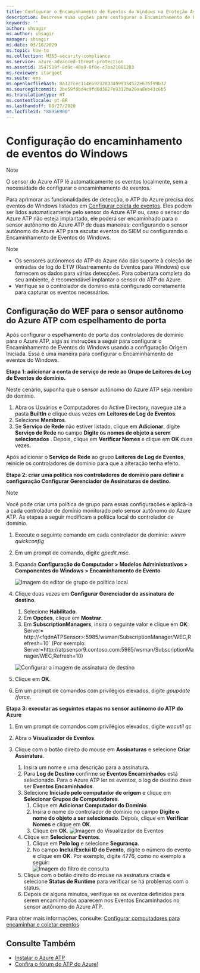 ```yaml
---
title: Configurar o Encaminhamento de Eventos do Windows na Proteção Avançada contra Ameaças do Azure
description: Descreve suas opções para configurar o Encaminhamento de Eventos do Windows com o Azure ATP
keywords: ''
author: shsagir
ms.author: shsagir
manager: shsagir
ms.date: 03/18/2020
ms.topic: how-to
ms.collection: M365-security-compliance
ms.service: azure-advanced-threat-protection
ms.assetid: 3547519f-8d9c-40a9-8f0e-c7ba21081203
ms.reviewer: itargoet
ms.suite: ems
ms.openlocfilehash: 0a127cec114eb92320334999354522e676f99b37
ms.sourcegitcommit: 2be59f0bd4c9fd0d3827e9312ba20aa8eb43c6b5
ms.translationtype: HT
ms.contentlocale: pt-BR
ms.lasthandoff: 08/27/2020
ms.locfileid: "88956900"
---
```

# <a name="configuring-windows-event-forwarding"></a>Configuração do encaminhamento de eventos do Windows

> [!NOTE]
> O sensor do Azure ATP lê automaticamente os eventos localmente, sem a necessidade de configurar o encaminhamento de eventos.

Para aprimorar as funcionalidades de detecção, o ATP do Azure precisa dos eventos do Windows listados em [Configurar coleta de eventos](configure-windows-event-collection.md#configure-event-collection). Eles podem ser lidos automaticamente pelo sensor do Azure ATP ou, caso o sensor do Azure ATP não esteja implantado, ele poderá ser encaminhado para o sensor autônomo do Azure ATP de duas maneiras: configurando o sensor autônomo do Azure ATP para escutar eventos do SIEM ou configurando o Encaminhamento de Eventos do Windows.

> [!NOTE]
>
> - Os sensores autônomos do ATP do Azure não dão suporte à coleção de entradas de log do ETW (Rastreamento de Eventos para Windows) que fornecem os dados para várias detecções. Para cobertura completa do seu ambiente, é recomendável implantar o sensor do ATP do Azure.
> - Verifique se o controlador de domínio está configurado corretamente para capturar os eventos necessários.

## <a name="wef-configuration-for-azure-atp-standalone-sensors-with-port-mirroring"></a>Configuração do WEF para o sensor autônomo do Azure ATP com espelhamento de porta

Após configurar o espelhamento de porta dos controladores de domínio para o Azure ATP, siga as instruções a seguir para configurar o Encaminhamento de Eventos do Windows usando a configuração Origem Iniciada. Essa é uma maneira para configurar o Encaminhamento de eventos do Windows.

**Etapa 1: adicionar a conta de serviço de rede ao Grupo de Leitores de Log de Eventos do domínio.**

Neste cenário, suponha que o sensor autônomo do Azure ATP seja membro do domínio.

1. Abra os Usuários e Computadores do Active Directory, navegue até a pasta **BuiltIn** e clique duas vezes em **Leitores de Log de Eventos**.
1. Selecione **Membros**.
1. Se **Serviço de Rede** não estiver listado, clique em **Adicionar**, digite **Serviço de Rede** no campo **Digite os nomes de objeto a serem selecionados** . Depois, clique em **Verificar Nomes** e clique em **OK** duas vezes.

Após adicionar o **Serviço de Rede** ao grupo **Leitores de Log de Eventos**, reinicie os controladores de domínio para que a alteração tenha efeito.

**Etapa 2: criar uma política nos controladores de domínio para definir a configuração Configurar Gerenciador de Assinaturas de destino.**

> [!Note]
> Você pode criar uma política de grupo para essas configurações e aplicá-la a cada controlador de domínio monitorado pelo sensor autônomo do Azure ATP. As etapas a seguir modificam a política local do controlador de domínio.

1. Execute o seguinte comando em cada controlador de domínio: *winrm quickconfig*
1. Em um prompt de comando, digite *gpedit.msc*.
1. Expanda **Configuração do Computador > Modelos Administrativos > Componentes do Windows > Encaminhamento de Evento**

    ![Imagem do editor de grupo de política local](media/wef%201%20local%20group%20policy%20editor.png)

1. Clique duas vezes em **Configurar Gerenciador de assinatura de destino**.

    1. Selecione **Habilitado**.
    1. Em **Opções**, clique em **Mostrar**.
    1. Em **SubscriptionManagers**, insira o seguinte valor e clique em **OK**:  Server= http\://\<fqdnATPSensor>:5985/wsman/SubscriptionManager/WEC,Refresh=10` (Por exemplo: Server=http\://atpsensor9.contoso.com:5985/wsman/SubscriptionManager/WEC,Refresh=10)

    ![Configurar a imagem de assinatura de destino](media/wef%202%20config%20target%20sub%20manager.png)

1. Clique em **OK**.
1. Em um prompt de comandos com privilégios elevados, digite *gpupdate /force*.

**Etapa 3: executar as seguintes etapas no sensor autônomo do ATP do Azure**

1. Em um prompt de comandos com privilégios elevados, digite *wecutil qc*
1. Abra o **Visualizador de Eventos**.
1. Clique com o botão direito do mouse em **Assinaturas** e selecione **Criar Assinatura**.

    1. Insira um nome e uma descrição para a assinatura.
    1. Para **Log de Destino** confirme se **Eventos Encaminhados** está selecionado. Para o Azure ATP ler os eventos, o log de destino deve ser **Eventos Encaminhados**.
    1. Selecione **Iniciado pelo computador de origem** e clique em **Selecionar Grupos de Computadores**.
        1. Clique em **Adicionar Computador do Domínio**.
        1. Insira o nome do controlador de domínio no campo **Digite o nome do objeto a ser selecionado**. Depois, clique em **Verificar Nomes** e clique em **OK**.
        1. Clique em **OK**.
        ![Imagem do Visualizador de Eventos](media/wef3%20event%20viewer.png)
    1. Clique em **Selecionar Eventos**.
        1. Clique em **Pelo log** e selecione **Segurança**.
        1. No campo **Inclui/Exclui ID do Evento**, digite o número do evento e clique em **OK**. Por exemplo, digite 4776, como no exemplo a seguir:<br/>
        ![Imagem do filtro de consulta](media/wef-4-query-filter.png)
    1. Clique com o botão direito do mouse na assinatura criada e selecione **Status de Runtime** para verificar se há problemas com o status.
    1. Depois de alguns minutos, verifique se os eventos definidos para serem encaminhados aparecem nos Eventos Encaminhados no sensor autônomo do Azure ATP.

Para obter mais informações, consulte: [Configurar computadores para encaminhar e coletar eventos](/previous-versions/windows/it-pro/windows-server-2008-R2-and-2008/cc748890(v=ws.11))

## <a name="see-also"></a>Consulte Também

- [Instalar o Azure ATP](install-atp-step1.md)
- [Confira o fórum do ATP do Azure!](https://aka.ms/azureatpcommunity)